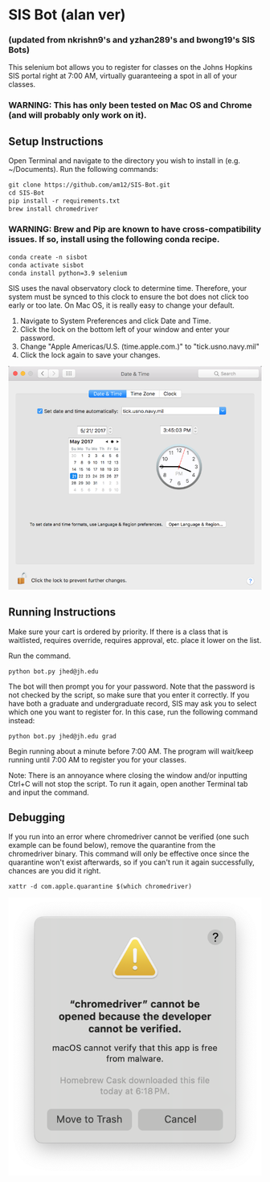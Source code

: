 # SIS Bot (alan ver) #
### (updated from nkrishn9's and yzhan289's and bwong19's SIS Bots)  ###

This selenium bot allows you to register for classes on the Johns Hopkins SIS portal right at 7:00 AM, virtually guaranteeing a spot in all of your classes.

### WARNING: This has only been tested on Mac OS and Chrome (and will probably only work on it). ###

## Setup Instructions ##
Open Terminal and navigate to the directory you wish to install in (e.g. ~/Documents). Run the following commands:
```
git clone https://github.com/am12/SIS-Bot.git
cd SIS-Bot
pip install -r requirements.txt
brew install chromedriver
```

### WARNING: Brew and Pip are known to have cross-compatibility issues. If so, install using the following conda recipe. ###
```
conda create -n sisbot
conda activate sisbot
conda install python=3.9 selenium
```

SIS uses the naval observatory clock to determine time. Therefore, your system must be synced to this clock to ensure the bot does not click too early or too late. On Mac OS, it is really easy to change your default.

1. Navigate to System Preferences and click Date and Time.
2. Click the lock on the bottom left of your window and enter your password.
3. Change "Apple Americas/U.S. (time.apple.com.)" to "tick.usno.navy.mil"
4. Click the lock again to save your changes.

![time instructions](./time_instruct.png "Time instructions")


## Running Instructions ##
Make sure your cart is ordered by priority. If there is a class that is waitlisted, requires override, requires approval, etc. place it lower on the list.

Run the command.
```
python bot.py jhed@jh.edu
```
The bot will then prompt you for your password. Note that the password is not checked by the script, so make sure that you enter it correctly.
If you have both a graduate and undergraduate record, SIS may ask you to select which one you want to register for. In this case, run the following command instead:
```
python bot.py jhed@jh.edu grad
```

Begin running about a minute before 7:00 AM. The program will wait/keep running until 7:00 AM to register you for your classes.

Note: There is an annoyance where closing the window and/or inputting Ctrl+C will not stop the script. To run it again, open another Terminal tab and input the command. 

## Debugging ##
If you run into an error where chromedriver cannot be verified (one such example can be found below), remove the quarantine from the chromedriver binary. This command will only be effective once since the quarantine won't exist afterwards, so if you can't run it again successfully, chances are you did it right.

```
xattr -d com.apple.quarantine $(which chromedriver)
```

![chromedriver error](./chromedriver_error.png "chromedriver error")